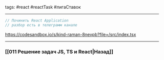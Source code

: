 tags: #react #reactTask #лигаСтавок
___

```js
// Починить React Application
// разбор есть в телеграмм канале
```


https://codesandbox.io/s/kind-raman-8nevpb?file=/src/index.tsx


___
### [[011 Решение задач JS, TS и React|Назад]]